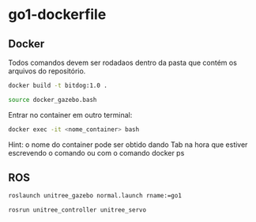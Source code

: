 # go1-dockerfile

## Docker

Todos comandos devem ser rodadaos dentro da pasta que contém os arquivos do repositório.

```sh 
docker build -t bitdog:1.0 .
```

```sh 
source docker_gazebo.bash
```
Entrar no container em outro terminal:

```sh 
docker exec -it <nome_container> bash
```
Hint: o nome do container pode ser obtido dando Tab na hora que estiver escrevendo o comando ou com o comando docker ps

## ROS

```sh 
roslaunch unitree_gazebo normal.launch rname:=go1
```

```sh 
rosrun unitree_controller unitree_servo
```

